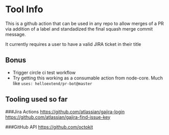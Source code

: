 # Tool Info

This is a github action that can be used in any repo to allow merges of a PR via addition of a label and standadized the final squash merge commit message.

It currently requires a user to have a valid JIRA ticket in their title

   
## Bonus
- Trigger circle ci test workflow
- Try getting this working as a consumable action from node-core. Much like `uses: helloextend/pr-bot@master`

## Tooling used so far

###Jira Actions
https://github.com/atlassian/gajira-login
https://github.com/atlassian/gajira-find-issue-key

###GitHub API
https://github.com/octokit
